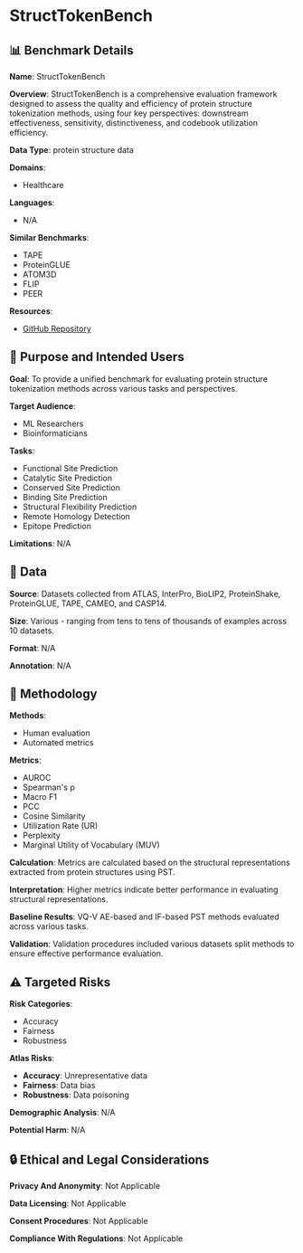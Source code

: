 # StructTokenBench

## 📊 Benchmark Details

**Name**: StructTokenBench

**Overview**: StructTokenBench is a comprehensive evaluation framework designed to assess the quality and efficiency of protein structure tokenization methods, using four key perspectives: downstream effectiveness, sensitivity, distinctiveness, and codebook utilization efficiency.

**Data Type**: protein structure data

**Domains**:
- Healthcare

**Languages**:
- N/A

**Similar Benchmarks**:
- TAPE
- ProteinGLUE
- ATOM3D
- FLIP
- PEER

**Resources**:
- [GitHub Repository](https://github.com/KatarinaYuan/StructTokenBench)

## 🎯 Purpose and Intended Users

**Goal**: To provide a unified benchmark for evaluating protein structure tokenization methods across various tasks and perspectives.

**Target Audience**:
- ML Researchers
- Bioinformaticians

**Tasks**:
- Functional Site Prediction
- Catalytic Site Prediction
- Conserved Site Prediction
- Binding Site Prediction
- Structural Flexibility Prediction
- Remote Homology Detection
- Epitope Prediction

**Limitations**: N/A

## 💾 Data

**Source**: Datasets collected from ATLAS, InterPro, BioLIP2, ProteinShake, ProteinGLUE, TAPE, CAMEO, and CASP14.

**Size**: Various - ranging from tens to tens of thousands of examples across 10 datasets.

**Format**: N/A

**Annotation**: N/A

## 🔬 Methodology

**Methods**:
- Human evaluation
- Automated metrics

**Metrics**:
- AUROC
- Spearman's ρ
- Macro F1
- PCC
- Cosine Similarity
- Utilization Rate (UR)
- Perplexity
- Marginal Utility of Vocabulary (MUV)

**Calculation**: Metrics are calculated based on the structural representations extracted from protein structures using PST.

**Interpretation**: Higher metrics indicate better performance in evaluating structural representations.

**Baseline Results**: VQ-V AE-based and IF-based PST methods evaluated across various tasks.

**Validation**: Validation procedures included various datasets split methods to ensure effective performance evaluation.

## ⚠️ Targeted Risks

**Risk Categories**:
- Accuracy
- Fairness
- Robustness

**Atlas Risks**:
- **Accuracy**: Unrepresentative data
- **Fairness**: Data bias
- **Robustness**: Data poisoning

**Demographic Analysis**: N/A

**Potential Harm**: N/A

## 🔒 Ethical and Legal Considerations

**Privacy And Anonymity**: Not Applicable

**Data Licensing**: Not Applicable

**Consent Procedures**: Not Applicable

**Compliance With Regulations**: Not Applicable
